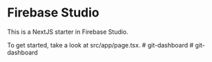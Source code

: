 # Firebase Studio

This is a NextJS starter in Firebase Studio.

To get started, take a look at src/app/page.tsx.
#   g i t - d a s h b o a r d  
 #   g i t - d a s h b o a r d  
 